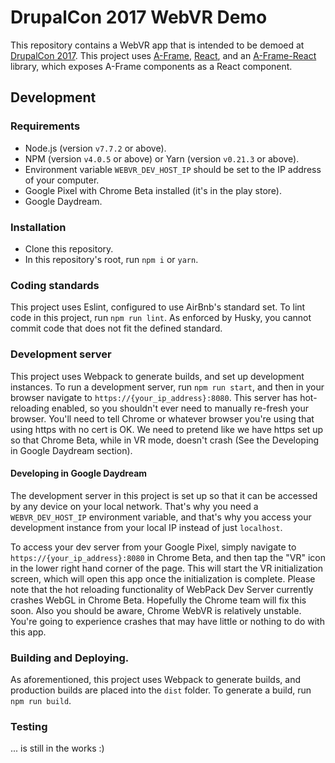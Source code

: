 # DrupalCon 2017 WebVR Demo
This repository contains a WebVR app that is intended to be demoed at [DrupalCon 2017](https://events.drupal.org/baltimore2017). This project uses [A-Frame](https://aframe.io/), [React](https://facebook.github.io/react/), and an [A-Frame-React](https://github.com/ngokevin/aframe-react) library, which exposes A-Frame components as a React component.

## Development
### Requirements
* Node.js (version `v7.7.2` or above).
* NPM (version `v4.0.5` or above) or Yarn (version `v0.21.3` or above).
* Environment variable `WEBVR_DEV_HOST_IP` should be set to the IP address of your computer.
* Google Pixel with Chrome Beta installed (it's in the play store).
* Google Daydream.

### Installation
* Clone this repository.
* In this repository's root, run `npm i` or `yarn`.

### Coding standards
This project uses Eslint, configured to use AirBnb's standard set. To lint code in this project, run `npm run lint`. As enforced by Husky, you cannot commit code that does not fit the defined standard.

### Development server
This project uses Webpack to generate builds, and set up development instances. To run a development server, run `npm run start`, and then in your browser navigate to `https://{your_ip_address}:8080`. This server has hot-reloading enabled, so you shouldn't ever need to manually re-fresh your browser. You'll need to tell Chrome or whatever browser you're using that using https with no cert is OK. We need to pretend like we have https set up so that Chrome Beta, while in VR mode, doesn't crash (See the Developing in Google Daydream section).

#### Developing in Google Daydream
The development server in this project is set up so that it can be accessed by any device on your local network. That's why you need a `WEBVR_DEV_HOST_IP` environment variable, and that's why you access your development instance from your local IP instead of just `localhost`.

To access your dev server from your Google Pixel, simply navigate to `https://{your_ip_address}:8080` in Chrome Beta, and then tap the "VR" icon in the lower right hand corner of the page. This will start the VR initialization screen, which will open this app once the initialization is complete. Please note that the hot reloading functionality of WebPack Dev Server currently crashes WebGL in Chrome Beta. Hopefully the Chrome team will fix this soon. Also you should be aware, Chrome WebVR is relatively unstable. You're going to experience crashes that may have little or nothing to do with this app.

### Building and Deploying.
As aforementioned, this project uses Webpack to generate builds, and production builds are placed into the `dist` folder. To generate a build, run `npm run build`. 

### Testing
... is still in the works :)
